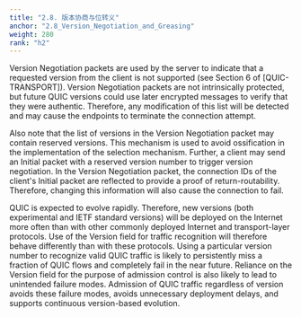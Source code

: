 ```yaml
---
title: "2.8. 版本协商与位转义"
anchor: "2.8_Version_Negotiation_and_Greasing"
weight: 280
rank: "h2"
---
```


Version Negotiation packets are used by the server to indicate that a requested version from the client is not supported (see Section 6 of [QUIC-TRANSPORT]). Version Negotiation packets are not intrinsically protected, but future QUIC versions could use later encrypted messages to verify that they were authentic. Therefore, any modification of this list will be detected and may cause the endpoints to terminate the connection attempt.

Also note that the list of versions in the Version Negotiation packet may contain reserved versions. This mechanism is used to avoid ossification in the implementation of the selection mechanism. Further, a client may send an Initial packet with a reserved version number to trigger version negotiation. In the Version Negotiation packet, the connection IDs of the client's Initial packet are reflected to provide a proof of return-routability. Therefore, changing this information will also cause the connection to fail.

QUIC is expected to evolve rapidly. Therefore, new versions (both experimental and IETF standard versions) will be deployed on the Internet more often than with other commonly deployed Internet and transport-layer protocols. Use of the Version field for traffic recognition will therefore behave differently than with these protocols. Using a particular version number to recognize valid QUIC traffic is likely to persistently miss a fraction of QUIC flows and completely fail in the near future. Reliance on the Version field for the purpose of admission control is also likely to lead to unintended failure modes. Admission of QUIC traffic regardless of version avoids these failure modes, avoids unnecessary deployment delays, and supports continuous version-based evolution.
